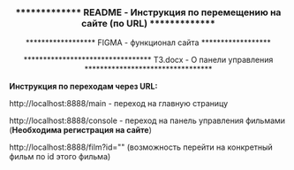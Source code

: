 <h3 align="center">************* README - Инструкция по перемещению на сайте (по URL) *************</h3>
<p align="center">****************** FIGMA - функционал сайта ******************</p>
<p align="center">********************************* ТЗ.docx - О панели управления *********************************</p>

**Инструкция по переходам через URL:**

http://localhost:8888/main - переход на главную страницу

http://localhost:8888/console - переход на панель управления фильмами (**Необходима регистрация на сайте**)

http://localhost:8888/film?id="" (возможность перейти на конкретный фильм по id этого фильма)


